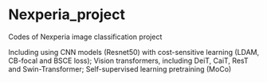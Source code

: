 # Nexperia_project
Codes of Nexperia image classification project


Including using CNN models (Resnet50) with cost-sensitive learning (LDAM, CB-focal and BSCE loss);
Vision transformers, including DeiT, CaiT, ResT and Swin-Transformer;
Self-supervised learning pretraining (MoCo)
